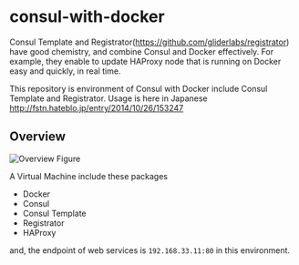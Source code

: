 consul-with-docker
=================

Consul Template and Registrator(https://github.com/gliderlabs/registrator) have good chemistry, and combine Consul and Docker effectively.
For example, they enable to update HAProxy node that is running on Docker easy and quickly, in real time.

This repository is environment of Consul with Docker include Consul Template and Registrator.
Usage is here in Japanese http://fstn.hateblo.jp/entry/2014/10/26/153247

## Overview
![Overview Figure](http://cdn-ak.f.st-hatena.com/images/fotolife/f/foostan/20141026/20141026021814.png)

A Virtual Machine include these packages

- Docker
- Consul
- Consul Template
- Registrator
- HAProxy

and, the endpoint of web services is `192.168.33.11:80` in this environment.

